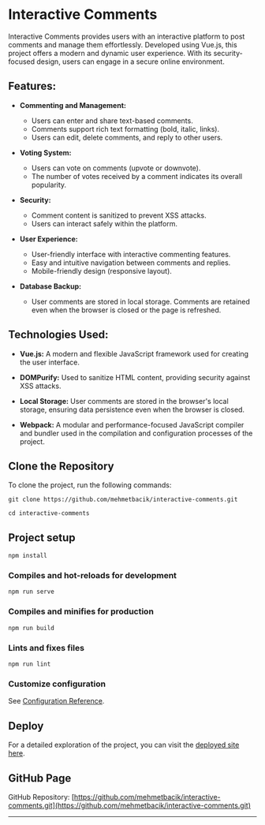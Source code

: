 # Interactive Comments

Interactive Comments provides users with an interactive platform to post comments and manage them effortlessly. Developed using Vue.js, this project offers a modern and dynamic user experience. With its security-focused design, users can engage in a secure online environment.

## Features:

- **Commenting and Management:**
  - Users can enter and share text-based comments.
  - Comments support rich text formatting (bold, italic, links).
  - Users can edit, delete comments, and reply to other users.

- **Voting System:**
  - Users can vote on comments (upvote or downvote).
  - The number of votes received by a comment indicates its overall popularity.

- **Security:**
  - Comment content is sanitized to prevent XSS attacks.
  - Users can interact safely within the platform.

- **User Experience:**
  - User-friendly interface with interactive commenting features.
  - Easy and intuitive navigation between comments and replies.
  - Mobile-friendly design (responsive layout).

- **Database Backup:**
  - User comments are stored in local storage. Comments are retained even when the browser is closed or the page is refreshed.

## Technologies Used:

- **Vue.js:** A modern and flexible JavaScript framework used for creating the user interface.
  
- **DOMPurify:** Used to sanitize HTML content, providing security against XSS attacks.

- **Local Storage:** User comments are stored in the browser's local storage, ensuring data persistence even when the browser is closed.

- **Webpack:** A modular and performance-focused JavaScript compiler and bundler used in the compilation and configuration processes of the project.

## Clone the Repository

To clone the project, run the following commands:

```
git clone https://github.com/mehmetbacik/interactive-comments.git
```
```
cd interactive-comments
```

## Project setup
```
npm install
```

### Compiles and hot-reloads for development
```
npm run serve
```

### Compiles and minifies for production
```
npm run build
```

### Lints and fixes files
```
npm run lint
```

### Customize configuration
See [Configuration Reference](https://cli.vuejs.org/config/).

## Deploy

For a detailed exploration of the project, you can visit the [deployed site here](#).

## GitHub Page

GitHub Repository: [https://github.com/mehmetbacik/interactive-comments.git](https://github.com/mehmetbacik/interactive-comments.git)

---